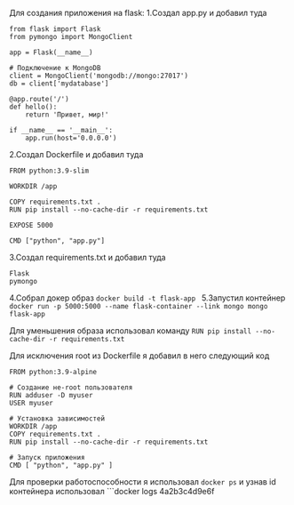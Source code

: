 Для создания приложения на flask:
1.Создал app.py и добавил туда 
```
from flask import Flask
from pymongo import MongoClient

app = Flask(__name__)

# Подключение к MongoDB
client = MongoClient('mongodb://mongo:27017')
db = client['mydatabase']

@app.route('/')
def hello():
    return 'Привет, мир!'

if __name__ == '__main__':
    app.run(host='0.0.0.0')
```
2.Создал Dockerfile и добавил туда
```
FROM python:3.9-slim

WORKDIR /app

COPY requirements.txt .
RUN pip install --no-cache-dir -r requirements.txt

EXPOSE 5000

CMD ["python", "app.py"]
```
3.Создал requirements.txt и добавил туда
```
Flask
pymongo
```
4.Собрал докер образ ```docker build -t flask-app ```
5.Запустил контейнер ```docker run -p 5000:5000 --name flask-container --link mongo mongo flask-app```


Для уменьшения образа использовал команду ```RUN pip install --no-cache-dir -r requirements.txt```


Для исключения root из Dockerfile я добавил в него следующий код 
```
FROM python:3.9-alpine

# Создание не-root пользователя
RUN adduser -D myuser
USER myuser

# Установка зависимостей
WORKDIR /app
COPY requirements.txt .
RUN pip install --no-cache-dir -r requirements.txt

# Запуск приложения
CMD [ "python", "app.py" ]
```


Для проверки работоспособности я использовал ```docker ps``` и узнав id контейнера использовал ```docker logs 4a2b3c4d9e6f

